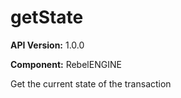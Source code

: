 # getState

**API Version:** 1.0.0

**Component:** RebelENGINE

Get the current state of the transaction

